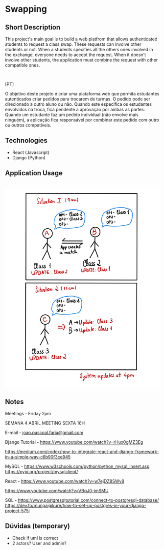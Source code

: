 # Swapping

## Short Description

This project's main goal is to build a web platfrom that allows authenticated students to request a class swap.
These requests can involve other students or not. When a students specifies all the others ones involved in the exchange, everyone needs to accept the request. When it doesn't involve other students, the application must combine the request with other compatible ones.

<br>

[PT]

O objetivo deste projeto é criar uma plataforma web que permita estudantes autenticados criar pedidos para trocarem de turmas. O pedido pode ser direcionado a outro aluno ou não. Quando este especifica os estudantes envolvidos na troca, fica pendente a aprovação por ambas as partes. Quando um estudante faz um pedido individual (não envolve mais ninguém), a aplicação fica responsável por combinar este pedido com outro ou outros compatíveis.


## Technologies

- React (Javascript)
- Django (Python)

## Application Usage

<br>

<img src="lib/img/example.jpg" alt="example_img">

<br>

## Notes

Meetings - Friday 2pm

SEMANA 4 ABRIL MEETING SEXTA 16H

E-mail - joao.pascoal.faria@gmail.com

Django Tutorial - https://www.youtube.com/watch?v=rHux0gMZ3Eg

https://medium.com/codex/how-to-integrate-react-and-django-framework-in-a-simple-way-c8b90f3ce945

MySQL - https://www.w3schools.com/python/python_mysql_insert.asp
https://pypi.org/project/mysqlclient/


React - https://www.youtube.com/watch?v=w7ejDZ8SWv8

https://www.youtube.com/watch?v=VBqJ0-imSMU

SQL - https://www.postgresqltutorial.com/connect-to-postgresql-database/
https://dev.to/mungaigikure/how-to-set-up-postgres-in-your-django-project-575i


## Dúvidas (temporary)

- Check if uml is correct
- 2 actors? User and admin?